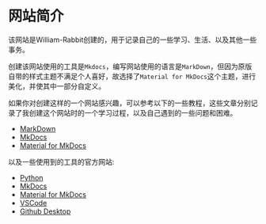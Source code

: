 # 网站简介

该网站是William-Rabbit创建的，用于记录自己的一些学习、生活、以及其他一些事务。

创建该网站使用的工具是`Mkdocs`，编写网站使用的语言是`MarkDown`，但因为原版自带的样式主题不满足个人喜好，故选择了`Material for MkDocs`这个主题，进行美化，并使其中一部分自定义。

如果你对创建这样的一个网站感兴趣，可以参考以下的一些教程，这些文章分别记录了我创建这个网站时的一个学习过程，以及自己遇到的一些问题和困难。

- [MarkDown](../FILE/markdown/tutorial.md)
- [MkDocs](../FILE/mkdocs/tutorial.md)
- [Material for MkDocs](../FILE/material/tutorial.md)

以及一些使用到的工具的官方网站:

- [Python](https://www.python.org/)
- [MkDocs](https://www.mkdocs.org/)
- [Material for MkDocs](https://squidfunk.github.io/mkdocs-material/)
- [VSCode](https://code.visualstudio.com/)
- [Github Desktop](https://desktop.github.com/release-notes/)


